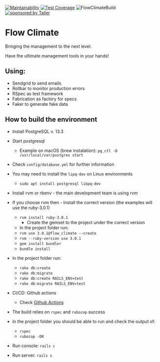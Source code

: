 [![Maintainability](https://api.codeclimate.com/v1/badges/bd4ed58b6b08523b837a/maintainability)](https://codeclimate.com/github/TallerWebSolutions/flow_climate/maintainability)
[![Test Coverage](https://api.codeclimate.com/v1/badges/bd4ed58b6b08523b837a/test_coverage)](https://codeclimate.com/github/TallerWebSolutions/flow_climate/test_coverage)
![FlowClimateBuild](https://github.com/TallerWebSolutions/flow_climate/workflows/FlowClimateBuild/badge.svg)
[![sponsored by Taller](https://raw.githubusercontent.com/TallerWebSolutions/tallerwebsolutions.github.io/master/sponsored-by-taller.png)](https://taller.net.br/en/)


# Flow Climate
Bringing the management to the next level.

Have the ultimate management tools in your hands!

## Using:
- Sendgrid to send emails
- Rollbar to monitor production errors
- RSpec as test framework
- Fabrication as factory for specs
- Faker to generate fake data

## How to build the environment

- Install PostgreSQL v. 13.3
- Start postgresql
    - Example on macOS (brew instalation): `pg_ctl -D /usr/local/var/postgres start`
- Check `config/database.yml` for further information
- You may need to install the `lipq-dev` on Linux environments
    - `sudo apt install postgresql libpq-dev`
- Install rvm or rbenv - the main development team is using *rvm*
- If you choose rvm then 
      - Install the correct version (the examples will use the ruby-3.0.1)
  - `rvm install ruby-3.0.1` 
      - Create the gemset to the project under the correct version
  - In the project folder run: 
  - `rvm use 3.0.1@flow_climate --create`
  - `rvm --ruby-version use 3.0.1`
  - `gem install bundler`
  - `bundle install`
- In the project folder run:
    - `rake db:create`
    - `rake db:migrate`
    - `rake db:create RAILS_ENV=test`
    - `rake db:migrate RAILS_ENV=test`

- CI/CD: Github actions
    - Check [Github Actions](https://github.com/TallerWebSolutions/flow_climate/tree/develop/.github/workflows)     
    
- The build relies on `rspec` and `rubocop` success
- In the project folder you should be able to run and check the output of:
    - `rspec`
    - `rubocop -DR`

- Run console: `rails c`
- Run server: `rails s`
